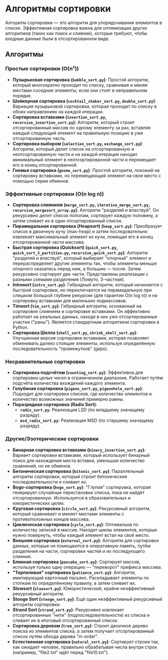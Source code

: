 # Алгоритмы сортировки

Алгоритм сортировки — это алгоритм для упорядочивания элементов в списке. Эффективная сортировка важна для оптимизации других алгоритмов (таких как поиск и слияние), которые требуют, чтобы входные данные были в отсортированном виде.

## Алгоритмы

### Простые сортировки (O(n²))
*   **Пузырьковая сортировка (`bubble_sort.py`)**: Простой алгоритм, который многократно проходит по списку, сравнивая и меняя местами соседние элементы, если они стоят в неправильном порядке.
*   **Шейкерная сортировка (`cocktail_shaker_sort.py`, `double_sort.py`)**: Вариация пузырьковой сортировки, которая проходит по списку в обоих направлениях на каждой итерации.
*   **Сортировка вставками (`insertion_sort.py`, `recursive_insertion_sort.py`)**: Алгоритм, который строит отсортированный массив по одному элементу за раз, вставляя каждый следующий элемент на правильную позицию в уже отсортированную часть.
*   **Сортировка выбором (`selection_sort.py`, `exchange_sort.py`)**: Алгоритм, который делит список на отсортированную и неотсортированную части и на каждой итерации находит минимальный элемент в неотсортированной части и перемещает его в конец отсортированной.
*   **Гномья сортировка (`gnome_sort.py`)**: Простой алгоритм, похожий на сортировку вставками, но перемещающий элемент на свое место с помощью серии обменов.

### Эффективные сортировки (O(n log n))
*   **Сортировка слиянием (`merge_sort.py`, `iterative_merge_sort.py`, `recursive_mergesort_array.py`)**: Алгоритм "разделяй и властвуй". Он рекурсивно делит список пополам, сортирует каждую половину, а затем сливает их в один отсортированный список.
*   **Пирамидальная сортировка (Heapsort) (`heap_sort.py`)**: Преобразует список в двоичную кучу (max-heap) и затем последовательно извлекает максимальный элемент из кучи, помещая его в конец отсортированной части массива.
*   **Быстрая сортировка (Quicksort) (`quick_sort.py`, `quick_sort_3_partition.py`, `recursive_quick_sort.py`)**: Алгоритм "разделяй и властвуй", который выбирает "опорный" элемент и перераспределяет другие элементы так, чтобы элементы меньше опорного оказались перед ним, а большие — после. Затем рекурсивно сортирует две части. Представлены реализации с разными схемами разделения (Ломуто, 3-частная).
*   **Introsort (`intro_sort.py`)**: Гибридный алгоритм, который начинается с быстрой сортировки, но переключается на пирамидальную при слишком большой глубине рекурсии (для гарантии O(n log n)) и на сортировку вставками для маленьких подмассивов.
*   **Timsort (`tim_sort.py`)**: Гибридный алгоритм, основанный на сортировке слиянием и сортировке вставками. Он эффективно работает на реальных данных, находя в них уже отсортированные участки ("раны"). Является стандартным алгоритмом сортировки в Python.
*   **Сортировка Шелла (`shell_sort.py`, `shrink_shell_sort.py`)**: Улучшенная версия сортировки вставками, которая позволяет обменивать далеко стоящие элементы, используя определённую последовательность "промежутков" (gaps).

### Несравнительные сортировки
*   **Сортировка подсчётом (`counting_sort.py`)**: Эффективна для сортировки целых чисел в ограниченном диапазоне. Работает путём подсчёта количества вхождений каждого элемента.
*   **Голубиная сортировка (`pigeon_sort.py`, `pigeonhole_sort.py`)**: Подходит для сортировки списков, где количество элементов и количество возможных значений примерно равны.
*   **Поразрядная сортировка (Radix Sort)**:
    *   **`radix_sort.py`**: Реализация LSD (по младшему значащему разряду).
    *   **`msd_radix_sort.py`**: Реализация MSD (по старшему значащему разряду).

### Другие/Эзотерические сортировки
*   **Бинарная сортировка вставками (`binary_insertion_sort.py`)**: Вариант сортировки вставками, который использует бинарный поиск для нахождения места вставки, уменьшая количество сравнений, но не обменов.
*   **Битоническая сортировка (`bitonic_sort.py`)**: Параллельный алгоритм сортировки, который строит битонические последовательности и сливает их.
*   **Bogo-сортировка (`bogo_sort.py`)**: "Глупая" сортировка, которая генерирует случайные перестановки списка, пока не найдёт отсортированную. Используется в образовательных и юмористических целях.
*   **Круговая сортировка (`circle_sort.py`)**: Рекурсивный алгоритм, который сравнивает и меняет местами элементы с противоположных концов массива.
*   **Циклическая сортировка (`cycle_sort.py`)**: Оптимальна по количеству записей в массив. Находит циклы элементов, которые нужно повернуть, чтобы каждый элемент встал на своё место.
*   **Внешняя сортировка (`external_sort.py`)**: Алгоритм для сортировки данных, которые не помещаются в оперативную память, путём разделения на части, сортировки частей и их последующего слияния.
*   **Блинная сортировка (`pancake_sort.py`)**: Сортирует массив, используя только одну операцию — "переворот" префикса массива.
*   **"Терпеливая" сортировка (`patience_sort.py`)**: Алгоритм, имитирующий карточный пасьянс. Раскладывает элементы по стопкам по определённому правилу, а затем сливает их.
*   **Slowsort (`slowsort.py`)**: Юмористический, крайне неэффективный рекурсивный алгоритм.
*   **Stooge Sort (`stooge_sort.py`)**: Ещё один неэффективный рекурсивный алгоритм сортировки.
*   **Strand Sort (`strand_sort.py`)**: Рекурсивно извлекает отсортированные "нити" (подпоследовательности) из списка и сливает их в итоговый отсортированный список.
*   **Сортировка деревом (`tree_sort.py`)**: Строит двоичное дерево поиска из элементов списка, а затем получает отсортированный список путём обхода дерева "in-order".
*   **Естественная сортировка (`natural_sort.py`)**: Сортирует строки так, как ожидает человек, правильно обрабатывая числа внутри строк (например, "file2.txt" идёт перед "file10.txt").
